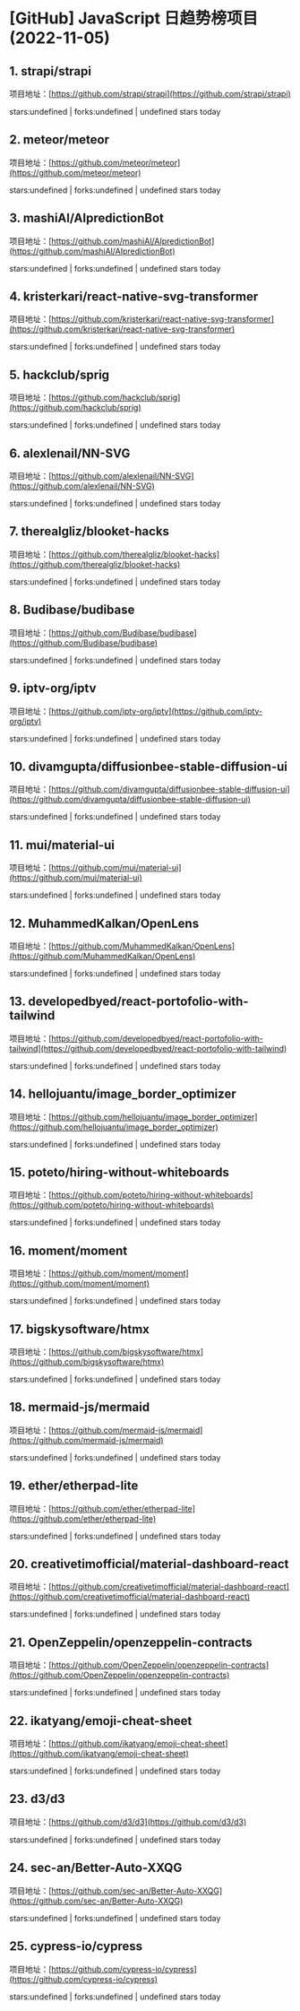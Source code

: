 # [GitHub] JavaScript 日趋势榜项目(2022-11-05)

## 1. strapi/strapi 

项目地址：[https://github.com/strapi/strapi](https://github.com/strapi/strapi)

stars:undefined | forks:undefined | undefined stars today 



## 2. meteor/meteor 

项目地址：[https://github.com/meteor/meteor](https://github.com/meteor/meteor)

stars:undefined | forks:undefined | undefined stars today 



## 3. mashiAl/AIpredictionBot 

项目地址：[https://github.com/mashiAl/AIpredictionBot](https://github.com/mashiAl/AIpredictionBot)

stars:undefined | forks:undefined | undefined stars today 



## 4. kristerkari/react-native-svg-transformer 

项目地址：[https://github.com/kristerkari/react-native-svg-transformer](https://github.com/kristerkari/react-native-svg-transformer)

stars:undefined | forks:undefined | undefined stars today 



## 5. hackclub/sprig 

项目地址：[https://github.com/hackclub/sprig](https://github.com/hackclub/sprig)

stars:undefined | forks:undefined | undefined stars today 



## 6. alexlenail/NN-SVG 

项目地址：[https://github.com/alexlenail/NN-SVG](https://github.com/alexlenail/NN-SVG)

stars:undefined | forks:undefined | undefined stars today 



## 7. therealgliz/blooket-hacks 

项目地址：[https://github.com/therealgliz/blooket-hacks](https://github.com/therealgliz/blooket-hacks)

stars:undefined | forks:undefined | undefined stars today 



## 8. Budibase/budibase 

项目地址：[https://github.com/Budibase/budibase](https://github.com/Budibase/budibase)

stars:undefined | forks:undefined | undefined stars today 



## 9. iptv-org/iptv 

项目地址：[https://github.com/iptv-org/iptv](https://github.com/iptv-org/iptv)

stars:undefined | forks:undefined | undefined stars today 



## 10. divamgupta/diffusionbee-stable-diffusion-ui 

项目地址：[https://github.com/divamgupta/diffusionbee-stable-diffusion-ui](https://github.com/divamgupta/diffusionbee-stable-diffusion-ui)

stars:undefined | forks:undefined | undefined stars today 



## 11. mui/material-ui 

项目地址：[https://github.com/mui/material-ui](https://github.com/mui/material-ui)

stars:undefined | forks:undefined | undefined stars today 



## 12. MuhammedKalkan/OpenLens 

项目地址：[https://github.com/MuhammedKalkan/OpenLens](https://github.com/MuhammedKalkan/OpenLens)

stars:undefined | forks:undefined | undefined stars today 



## 13. developedbyed/react-portofolio-with-tailwind 

项目地址：[https://github.com/developedbyed/react-portofolio-with-tailwind](https://github.com/developedbyed/react-portofolio-with-tailwind)

stars:undefined | forks:undefined | undefined stars today 



## 14. hellojuantu/image_border_optimizer 

项目地址：[https://github.com/hellojuantu/image_border_optimizer](https://github.com/hellojuantu/image_border_optimizer)

stars:undefined | forks:undefined | undefined stars today 



## 15. poteto/hiring-without-whiteboards 

项目地址：[https://github.com/poteto/hiring-without-whiteboards](https://github.com/poteto/hiring-without-whiteboards)

stars:undefined | forks:undefined | undefined stars today 



## 16. moment/moment 

项目地址：[https://github.com/moment/moment](https://github.com/moment/moment)

stars:undefined | forks:undefined | undefined stars today 



## 17. bigskysoftware/htmx 

项目地址：[https://github.com/bigskysoftware/htmx](https://github.com/bigskysoftware/htmx)

stars:undefined | forks:undefined | undefined stars today 



## 18. mermaid-js/mermaid 

项目地址：[https://github.com/mermaid-js/mermaid](https://github.com/mermaid-js/mermaid)

stars:undefined | forks:undefined | undefined stars today 



## 19. ether/etherpad-lite 

项目地址：[https://github.com/ether/etherpad-lite](https://github.com/ether/etherpad-lite)

stars:undefined | forks:undefined | undefined stars today 



## 20. creativetimofficial/material-dashboard-react 

项目地址：[https://github.com/creativetimofficial/material-dashboard-react](https://github.com/creativetimofficial/material-dashboard-react)

stars:undefined | forks:undefined | undefined stars today 



## 21. OpenZeppelin/openzeppelin-contracts 

项目地址：[https://github.com/OpenZeppelin/openzeppelin-contracts](https://github.com/OpenZeppelin/openzeppelin-contracts)

stars:undefined | forks:undefined | undefined stars today 



## 22. ikatyang/emoji-cheat-sheet 

项目地址：[https://github.com/ikatyang/emoji-cheat-sheet](https://github.com/ikatyang/emoji-cheat-sheet)

stars:undefined | forks:undefined | undefined stars today 



## 23. d3/d3 

项目地址：[https://github.com/d3/d3](https://github.com/d3/d3)

stars:undefined | forks:undefined | undefined stars today 



## 24. sec-an/Better-Auto-XXQG 

项目地址：[https://github.com/sec-an/Better-Auto-XXQG](https://github.com/sec-an/Better-Auto-XXQG)

stars:undefined | forks:undefined | undefined stars today 



## 25. cypress-io/cypress 

项目地址：[https://github.com/cypress-io/cypress](https://github.com/cypress-io/cypress)

stars:undefined | forks:undefined | undefined stars today 



